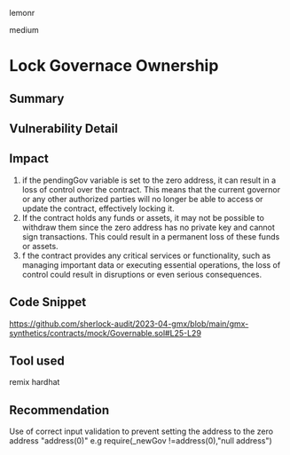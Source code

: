 lemonr

medium

# Lock Governace Ownership

## Summary

## Vulnerability Detail

## Impact
1. if the pendingGov variable is set to the zero address, it can result in a loss of control over the contract. This means that the current governor or any other authorized parties will no longer be able to access or update the contract, effectively locking it.
2. If the contract holds any funds or assets, it may not be possible to withdraw them since the zero address has no private key and cannot sign transactions. This could result in a permanent loss of these funds or assets.
3. f the contract provides any critical services or functionality, such as managing important data or executing essential operations, the loss of control could result in disruptions or even serious consequences.



## Code Snippet
https://github.com/sherlock-audit/2023-04-gmx/blob/main/gmx-synthetics/contracts/mock/Governable.sol#L25-L29

## Tool used
remix
hardhat



## Recommendation
Use of correct input validation to prevent setting the address to the zero address "address(0)"
e.g  require(_newGov !=address(0),"null address")
